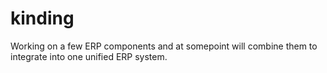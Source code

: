 # kinding

Working on a few ERP components and at somepoint will combine them to integrate into one unified ERP system.
